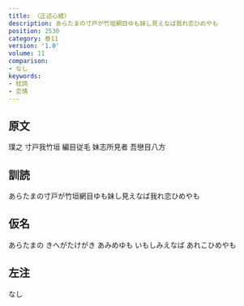 ```yaml
---
title: （正述心緒）
description: あらたまの寸戸が竹垣網目ゆも妹し見えなば我れ恋ひめやも
position: 2530
category: 巻11
version: '1.0'
volume: 11
comparison:
- なし
keywords:
- 枕詞
- 恋情
---
```


## 原文

璞之 寸戸我竹垣 編目従毛 妹志所見者 吾戀目八方

## 訓読

あらたまの寸戸が竹垣網目ゆも妹し見えなば我れ恋ひめやも

## 仮名

あらたまの きへがたけがき あみめゆも いもしみえなば あれこひめやも

## 左注

なし
